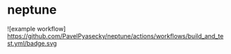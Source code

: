 # neptune
![example workflow]
https://github.com/PavelPyasecky/neptune/actions/workflows/build_and_test.yml/badge.svg
